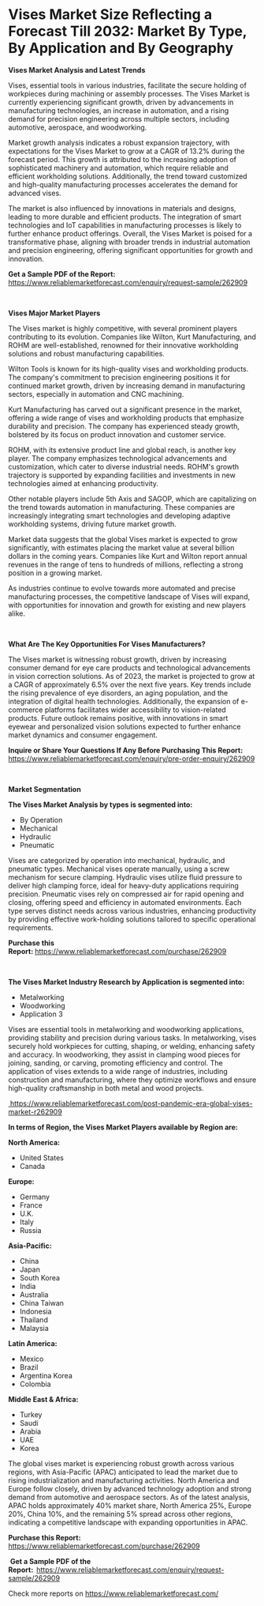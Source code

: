 <p><h1>Vises Market Size Reflecting a Forecast Till 2032: Market By Type, By Application and By Geography</h1></p><p><strong>Vises Market Analysis and Latest Trends</strong></p>
<p><p>Vises, essential tools in various industries, facilitate the secure holding of workpieces during machining or assembly processes. The Vises Market is currently experiencing significant growth, driven by advancements in manufacturing technologies, an increase in automation, and a rising demand for precision engineering across multiple sectors, including automotive, aerospace, and woodworking.</p><p>Market growth analysis indicates a robust expansion trajectory, with expectations for the Vises Market to grow at a CAGR of 13.2% during the forecast period. This growth is attributed to the increasing adoption of sophisticated machinery and automation, which require reliable and efficient workholding solutions. Additionally, the trend toward customized and high-quality manufacturing processes accelerates the demand for advanced vises.</p><p>The market is also influenced by innovations in materials and designs, leading to more durable and efficient products. The integration of smart technologies and IoT capabilities in manufacturing processes is likely to further enhance product offerings. Overall, the Vises Market is poised for a transformative phase, aligning with broader trends in industrial automation and precision engineering, offering significant opportunities for growth and innovation.</p></p>
<p><strong>Get a Sample PDF of the Report:&nbsp;</strong> <a href="https://www.reliablemarketforecast.com/enquiry/request-sample/262909?utm_campaign=3182&utm_medium=2&utm_source=Github&utm_content=ia&utm_term=11042025&utm_id=vises">https://www.reliablemarketforecast.com/enquiry/request-sample/262909</a></p>
<p>&nbsp;</p>
<p><strong>Vises Major Market Players</strong></p>
<p><p>The Vises market is highly competitive, with several prominent players contributing to its evolution. Companies like Wilton, Kurt Manufacturing, and ROHM are well-established, renowned for their innovative workholding solutions and robust manufacturing capabilities. </p><p>Wilton Tools is known for its high-quality vises and workholding products. The company's commitment to precision engineering positions it for continued market growth, driven by increasing demand in manufacturing sectors, especially in automation and CNC machining.</p><p>Kurt Manufacturing has carved out a significant presence in the market, offering a wide range of vises and workholding products that emphasize durability and precision. The company has experienced steady growth, bolstered by its focus on product innovation and customer service.</p><p>ROHM, with its extensive product line and global reach, is another key player. The company emphasizes technological advancements and customization, which cater to diverse industrial needs. ROHM's growth trajectory is supported by expanding facilities and investments in new technologies aimed at enhancing productivity.</p><p>Other notable players include 5th Axis and SAGOP, which are capitalizing on the trend towards automation in manufacturing. These companies are increasingly integrating smart technologies and developing adaptive workholding systems, driving future market growth.</p><p>Market data suggests that the global Vises market is expected to grow significantly, with estimates placing the market value at several billion dollars in the coming years. Companies like Kurt and Wilton report annual revenues in the range of tens to hundreds of millions, reflecting a strong position in a growing market.</p><p>As industries continue to evolve towards more automated and precise manufacturing processes, the competitive landscape of Vises will expand, with opportunities for innovation and growth for existing and new players alike.</p></p>
<p>&nbsp;</p>
<p><strong>What Are The Key Opportunities For Vises Manufacturers?</strong></p>
<p><p>The Vises market is witnessing robust growth, driven by increasing consumer demand for eye care products and technological advancements in vision correction solutions. As of 2023, the market is projected to grow at a CAGR of approximately 6.5% over the next five years. Key trends include the rising prevalence of eye disorders, an aging population, and the integration of digital health technologies. Additionally, the expansion of e-commerce platforms facilitates wider accessibility to vision-related products. Future outlook remains positive, with innovations in smart eyewear and personalized vision solutions expected to further enhance market dynamics and consumer engagement.</p></p>
<p><strong>Inquire or Share Your Questions If Any Before Purchasing This Report:</strong> <a href="https://www.reliablemarketforecast.com/enquiry/pre-order-enquiry/262909?utm_campaign=3182&utm_medium=2&utm_source=Github&utm_content=ia&utm_term=11042025&utm_id=vises">https://www.reliablemarketforecast.com/enquiry/pre-order-enquiry/262909</a></p>
<p>&nbsp;</p>
<p><strong>Market Segmentation</strong></p>
<p><strong>The Vises Market Analysis by types is segmented into:</strong></p>
<p><ul><li>By Operation</li><li>Mechanical</li><li>Hydraulic</li><li>Pneumatic</li></ul></p>
<p><p>Vises are categorized by operation into mechanical, hydraulic, and pneumatic types. Mechanical vises operate manually, using a screw mechanism for secure clamping. Hydraulic vises utilize fluid pressure to deliver high clamping force, ideal for heavy-duty applications requiring precision. Pneumatic vises rely on compressed air for rapid opening and closing, offering speed and efficiency in automated environments. Each type serves distinct needs across various industries, enhancing productivity by providing effective work-holding solutions tailored to specific operational requirements.</p></p>
<p><strong>Purchase this Report:&nbsp;</strong><a href="https://www.reliablemarketforecast.com/purchase/262909?utm_campaign=3182&utm_medium=2&utm_source=Github&utm_content=ia&utm_term=11042025&utm_id=vises">https://www.reliablemarketforecast.com/purchase/262909</a></p>
<p>&nbsp;</p>
<p><strong>The Vises Market Industry Research by Application is segmented into:</strong></p>
<p><ul><li>Metalworking</li><li>Woodworking</li><li>Application 3</li></ul></p>
<p><p>Vises are essential tools in metalworking and woodworking applications, providing stability and precision during various tasks. In metalworking, vises securely hold workpieces for cutting, shaping, or welding, enhancing safety and accuracy. In woodworking, they assist in clamping wood pieces for joining, sanding, or carving, promoting efficiency and control. The application of vises extends to a wide range of industries, including construction and manufacturing, where they optimize workflows and ensure high-quality craftsmanship in both metal and wood projects.</p></p>
<p><a href="https://www.reliablemarketforecast.com/post-pandemic-era-global-vises-market-r262909?utm_campaign=3182&utm_medium=2&utm_source=Github&utm_content=ia&utm_term=11042025&utm_id=vises">&nbsp;https://www.reliablemarketforecast.com/post-pandemic-era-global-vises-market-r262909</a></p>
<p><strong>In terms of Region, the Vises Market Players available by Region are:</strong></p>
<p>
    <p> <strong> North America: </strong>
        <ul>
            <li>United States</li>
            <li>Canada</li>
        </ul>
        </p> 
    <p> <strong> Europe: </strong>
        <ul>
            <li>Germany</li>
            <li>France</li>
            <li>U.K.</li>
            <li>Italy</li>
            <li>Russia</li>
        </ul>
        </p> 
    <p> <strong> Asia-Pacific: </strong>
        <ul>
            <li>China</li>
            <li>Japan</li>
            <li>South Korea</li>
            <li>India</li>
            <li>Australia</li>
            <li>China Taiwan</li>
            <li>Indonesia</li>
            <li>Thailand</li>
            <li>Malaysia</li>
        </ul>
        </p> 
    <p> <strong> Latin America: </strong>
        <ul>
            <li>Mexico</li>
            <li>Brazil</li>
            <li>Argentina Korea</li>
            <li>Colombia</li>
        </ul>
        </p> 
    <p> <strong> Middle East & Africa: </strong>
        <ul>
            <li>Turkey</li>
            <li>Saudi</li>
            <li>Arabia</li>
            <li>UAE</li>
            <li>Korea</li>
        </ul>
    </p>
    </p>
<p><p>The global vises market is experiencing robust growth across various regions, with Asia-Pacific (APAC) anticipated to lead the market due to rising industrialization and manufacturing activities. North America and Europe follow closely, driven by advanced technology adoption and strong demand from automotive and aerospace sectors. As of the latest analysis, APAC holds approximately 40% market share, North America 25%, Europe 20%, China 10%, and the remaining 5% spread across other regions, indicating a competitive landscape with expanding opportunities in APAC.</p></p>
<p><strong>Purchase this Report: </strong><a href="https://www.reliablemarketforecast.com/purchase/262909?utm_campaign=3182&utm_medium=2&utm_source=Github&utm_content=ia&utm_term=11042025&utm_id=vises">https://www.reliablemarketforecast.com/purchase/262909</a></p>
<p>&nbsp;<strong>Get a Sample PDF of the Report:&nbsp;&nbsp;</strong><a href="https://www.reliablemarketforecast.com/enquiry/request-sample/262909?utm_campaign=3182&utm_medium=2&utm_source=Github&utm_content=ia&utm_term=11042025&utm_id=vises">https://www.reliablemarketforecast.com/enquiry/request-sample/262909</a></p>
<p><strong></strong></p>
<p>Check more reports on <a href="https://www.reliablemarketforecast.com/?utm_campaign=3182&utm_medium=2&utm_source=Github&utm_content=ia&utm_term=11042025&utm_id=vises">https://www.reliablemarketforecast.com/</a></p>